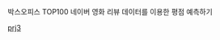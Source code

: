 박스오피스 TOP100 네이버 영화 리뷰 데이터를 이용한 평점 예측하기



[prj3](https://user-images.githubusercontent.com/94579704/151472776-e3e4cbd2-ebe2-4370-89da-21436d64d611.PNG)
